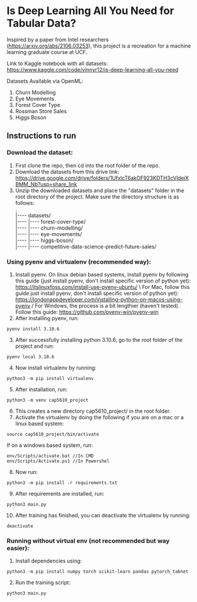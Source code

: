 # Is Deep Learning All You Need for Tabular Data?

Inspired by a paper from Intel researchers (https://arxiv.org/abs/2106.03253), this project is a recreation for a machine learning graduate course at UCF.

Link to Kaggle notebook with all datasets: https://www.kaggle.com/code/vinnyr12/is-deep-learning-all-you-need

Datasets Available via OpenML:
1. Churn Modelling
2. Eye Movements
3. Forest Cover Type
4. Rossman Store Sales
5. Higgs Boson


## Instructions to run
### Download the dataset:
1. First clone the repo, then cd into the root folder of the repo.
2. Download the datasets from this drive link: https://drive.google.com/drive/folders/1UfxlcT6akOF923KDTH3cVldejXBMM_Nb?usp=share_link
3. Unzip the downloaded datasets and place the "datasets" folder in the root directory of the project. Make sure the directory structure is as follows:\
    .\
    |---- datasets/\
    |---- |---- forest-cover-type/\
    |---- |---- churn-modelling/\
    |---- |---- eye-movements/\
    |---- |---- higgs-boson/\
    |---- |---- competitive-data-science-predict-future-sales/

### Using pyenv and virtualenv (recommended way):
1. Install pyenv. On linux debian based systems, install pyenv by following this guide (just install pyenv, don't install specific version of python yet): https://itslinuxfoss.com/install-use-pyenv-ubuntu/ \ 
   For Mac, follow this guide just install pyenv, don't install specific version of python yet): https://londonappdeveloper.com/installing-python-on-macos-using-pyenv /
    For Windows, the process is a bit lengthier (haven't tested). Follow this guide: https://github.com/pyenv-win/pyenv-win 
2. After installing pyenv, run:
```
pyenv install 3.10.6
```
3. After successfully installing python 3.10.6, go to the root folder of the project and run:
```
pyenv local 3.10.6
```
4. Now install virtualenv by running:
```
python3 -m pip install virtualenv
```
5. After installation, run:
```
python3 -m venv cap5610_project
```
6. This creates a new directory cap5610_project/ in the root folder.
7. Activate the virtualenv by doing the following if you are on a mac or a linux based system:
```
source cap5610_project/bin/activate
```
If on a windows based system, run:
```
env/Scripts/activate.bat //In CMD
env/Scripts/Activate.ps1 //In Powershel
```
8. Now run:
```
python3 -m pip install -r requirements.txt
```
9. After requirements are installed, run:
```
python3 main.py
```
10. After training has finished, you can deactivate the virtualenv by running:
```
deactivate
```

### Running without virtual env (not recommended but way easier):
1. Install dependencies using:
```
python3 -m pip install numpy torch scikit-learn pandas pytorch_tabnet
```
2. Run the training script:
```
python3 main.py
```
